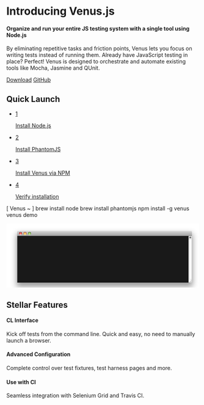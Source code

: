
<!-- Intro -->
<div id="intro">
  <h1>Introducing Venus.js</h1>

  <h4>Organize and run your entire JS testing system with a single tool using Node.js</h4>

  <p>By eliminating repetitive tasks and friction points, Venus lets you focus on writing tests instead of running them. Already have JavaScript testing in place? Perfect! Venus is designed to orchestrate and automate existing tools like Mocha, Jasmine and QUnit.</p>

  <div class="actions">
    <a class="cta" href="http://www.github.com/linkedin/venus.js/archive/master.zip">Download</a>
    <a class="cta" href="http://www.github.com/linkedin/venus.js">GitHub</a>
  </div>
</div>

<!-- Quick Launch -->
<div id="quick-launch">
  <h2>Quick Launch</h2>
  <ul class="instructions">
    <li class="step active" data-step-number="1">
      <a href="#command1">
        <div class="step-number">1</div>
        <p>Install Node.js</p>
      </a>
    </li>
    <li class="step" data-step-number="2">
      <a href="#command2">
        <div class="step-number">2</div>
        <p>Install PhantomJS</p>
      </a>
    </li>
    <li class="step" data-step-number="3">
      <a href="#command3">
        <div class="step-number">3</div>
        <p>Install Venus via NPM</p>
      </a>
    </li>
    <li class="step" data-step-number="4">
      <a href="#command4">
        <div class="step-number">4</div>
        <p>Verify installation</p>
      </a>
    </li>
  </ul>
  <div class="terminal">
    <p class="prompt">
      [ Venus ~ ]
      <span id="command1" class="command active" data-step-number="1">brew install node</span>
      <span id="command2" class="command" data-step-number="2">brew install phantomjs</span>
      <span id="command3" class="command" data-step-number="3">npm install -g venus</span>
      <span id="command4" class="command" data-step-number="4">venus demo</span>
    </p>
    <img src="/images/venus/terminal.png" alt="Terminal"> 
  </div>
</div>

<!-- Stellar Features -->
<div id="features">
  <h2>Stellar Features</h2>
  <div class="feature">
    <h4>CL Interface</h4>
    <p>Kick off tests from the command line. Quick and easy, no need to manually launch a browser.</p>
  </div>
  <!-- <div class="feature"> -->
    <!-- <h4>Tool integration</h4> -->
    <!-- <p>Venus supports all your favorite tools, including Vim, Sublime Text, Eclipse and more. No need to leave your IDE to run your tests.</p> -->
  <!-- </div> -->
  <div class="feature">
    <h4>Advanced Configuration</h4>
    <p>Complete control over test fixtures, test harness pages and more.</p>
  </div>
  <div class="feature">
    <h4>Use with CI</h4>
    <p>Seamless integration with Selenium Grid and Travis CI.</p>
  </div>
</div>
